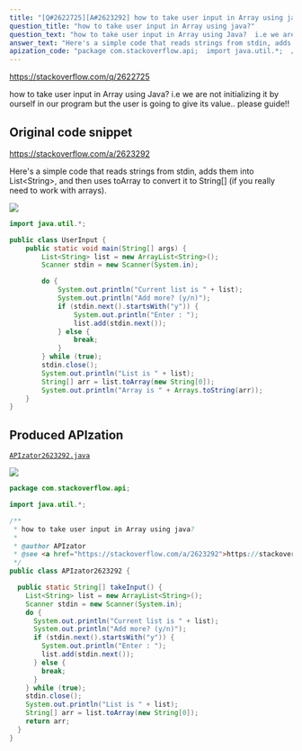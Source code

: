 ```yaml
---
title: "[Q#2622725][A#2623292] how to take user input in Array using java?"
question_title: "how to take user input in Array using java?"
question_text: "how to take user input in Array using Java?  i.e we are not initializing it by ourself in our program but the user is going to give its value.. please guide!!"
answer_text: "Here's a simple code that reads strings from stdin, adds them into List<String>, and then uses toArray to convert it to String[] (if you really need to work with arrays)."
apization_code: "package com.stackoverflow.api;  import java.util.*;  /**  * how to take user input in Array using java?  *  * @author APIzator  * @see <a href=\"https://stackoverflow.com/a/2623292\">https://stackoverflow.com/a/2623292</a>  */ public class APIzator2623292 {    public static String[] takeInput() {     List<String> list = new ArrayList<String>();     Scanner stdin = new Scanner(System.in);     do {       System.out.println(\"Current list is \" + list);       System.out.println(\"Add more? (y/n)\");       if (stdin.next().startsWith(\"y\")) {         System.out.println(\"Enter : \");         list.add(stdin.next());       } else {         break;       }     } while (true);     stdin.close();     System.out.println(\"List is \" + list);     String[] arr = list.toArray(new String[0]);     return arr;   } }"
---
```


https://stackoverflow.com/q/2622725

how to take user input in Array using Java? 
i.e we are not initializing it by ourself in our program but the user is going to give its value..
please guide!!



## Original code snippet

https://stackoverflow.com/a/2623292

Here&#x27;s a simple code that reads strings from stdin, adds them into List&lt;String&gt;, and then uses toArray to convert it to String[] (if you really need to work with arrays).

<div class="code-logo"><img src="/stackoverflow.png" /></div>

```java
import java.util.*;

public class UserInput {
    public static void main(String[] args) {
        List<String> list = new ArrayList<String>();
        Scanner stdin = new Scanner(System.in);

        do {
            System.out.println("Current list is " + list);
            System.out.println("Add more? (y/n)");
            if (stdin.next().startsWith("y")) {
                System.out.println("Enter : ");
                list.add(stdin.next());
            } else {
                break;
            }
        } while (true);
        stdin.close();
        System.out.println("List is " + list);
        String[] arr = list.toArray(new String[0]);
        System.out.println("Array is " + Arrays.toString(arr));
    }
}
```

## Produced APIzation

[`APIzator2623292.java`](https://github.com/pasqualesalza/apization-temp/raw/main/data/search/APIzator2623292.java)

<div class="code-logo"><img src="/apizator.png" /></div>

```java
package com.stackoverflow.api;

import java.util.*;

/**
 * how to take user input in Array using java?
 *
 * @author APIzator
 * @see <a href="https://stackoverflow.com/a/2623292">https://stackoverflow.com/a/2623292</a>
 */
public class APIzator2623292 {

  public static String[] takeInput() {
    List<String> list = new ArrayList<String>();
    Scanner stdin = new Scanner(System.in);
    do {
      System.out.println("Current list is " + list);
      System.out.println("Add more? (y/n)");
      if (stdin.next().startsWith("y")) {
        System.out.println("Enter : ");
        list.add(stdin.next());
      } else {
        break;
      }
    } while (true);
    stdin.close();
    System.out.println("List is " + list);
    String[] arr = list.toArray(new String[0]);
    return arr;
  }
}

```